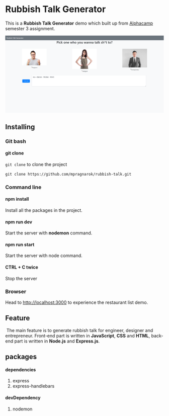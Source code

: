 # Rubbish Talk Generator

This is a **Rubbish Talk Generator** demo which built up from [Alphacamp](https://tw.alphacamp.co/) semester 3 assignment.

![demo](./public/img/demo.png)



## Installing

### Git bash

#### git clone

`git clone` to clone the project

```markdown
git clone https://github.com/mpragnarok/rubbish-talk.git
```

### Command line

#### npm install

Install all the packages in the project.

#### npm run dev

Start the server with **nodemon** command.

#### npm run start

Start the server with node command.

#### CTRL + C twice

Stop the server

### Browser

Head to [http://localhost:3000](http://localhost:3000) to experience the restaurant list demo.

## Feature

​	The main feature is to generate rubbish talk for engineer, designer and entrepreneur. Front-end part is written in **JavaScript**, **CSS** and **HTML**, back-end part is written in **Node.js** and **Express.js**.

## packages

#### dependencies

1. express
2. express-handlebars

#### devDependency

1. nodemon
